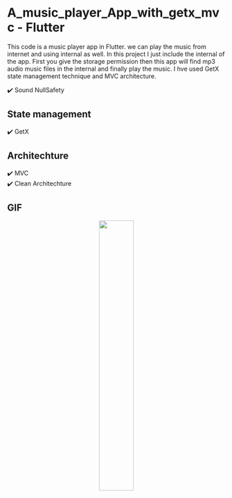 # A_music_player_App_with_getx_mvc - Flutter

This code is a music player app in Flutter. we can play the music from internet and using internal as well. In this project I just include the internal of the app. First you give the storage permission then this app will find mp3 audio music files in the internal and finally play the music. I hve used GetX state management technique and MVC architecture.

✔️ Sound NullSafety

## State management

✔️ GetX
## Architechture
✔️ MVC <br />
✔️ Clean Architechture <br />

## GIF

<p align="center">
  <img 
    width=40%
    height=40%
    src="https://user-images.githubusercontent.com/101565812/204213098-2c9425df-29c7-4c8d-9541-a4de1a7b7def.gif" >
</p>

